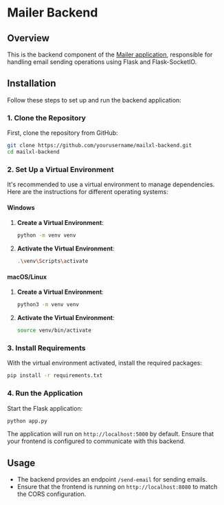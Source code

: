# Mailer Backend

## Overview

This is the backend component of the [Mailer application](https://github.com/Hareb4/mailer), responsible for handling email sending operations using Flask and Flask-SocketIO.

## Installation

Follow these steps to set up and run the backend application:

### 1. Clone the Repository

First, clone the repository from GitHub:

```bash
git clone https://github.com/yourusername/mailxl-backend.git
cd mailxl-backend
```

### 2. Set Up a Virtual Environment

It's recommended to use a virtual environment to manage dependencies. Here are the instructions for different operating systems:

#### Windows

1. **Create a Virtual Environment**:
   ```bash
   python -m venv venv
   ```

2. **Activate the Virtual Environment**:
   ```bash
   .\venv\Scripts\activate
   ```

#### macOS/Linux

1. **Create a Virtual Environment**:
   ```bash
   python3 -m venv venv
   ```

2. **Activate the Virtual Environment**:
   ```bash
   source venv/bin/activate
   ```

### 3. Install Requirements

With the virtual environment activated, install the required packages:

```bash
pip install -r requirements.txt
```

### 4. Run the Application

Start the Flask application:

```bash
python app.py
```

The application will run on `http://localhost:5000` by default. Ensure that your frontend is configured to communicate with this backend.

## Usage

- The backend provides an endpoint `/send-email` for sending emails.
- Ensure that the frontend is running on `http://localhost:8080` to match the CORS configuration.
